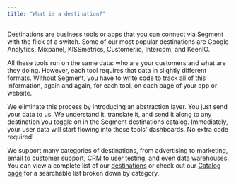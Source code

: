 ```yaml
---
title: "What is a destination?"
---
```


Destinations are business tools or apps that you can connect via Segment with the flick of a switch. Some of our most popular destinations are Google Analytics, Mixpanel, KISSmetrics, Customer.io, Intercom, and KeenIO.

All these tools run on the same data: who are your customers and what are they doing. However, each tool requires that data in slightly different formats. Without Segment, you have to write code to track all of this information, again and again, for each tool, on each page of your app or website.

We eliminate this process by introducing an abstraction layer. You just send your data to us. We understand it, translate it, and send it along to any destination you toggle on in the Segment destinations catalog. Immediately, your user data will start flowing into those tools' dashboards. No extra code required!

We support many categories of destinations, from advertising to marketing, email to customer support, CRM to user testing, and even data warehouses. You can view a complete list of our [destinations](https://segment.com/docs/destinations) or check out our [Catalog page](https://segment.com/catalog) for a searchable list broken down by category.
